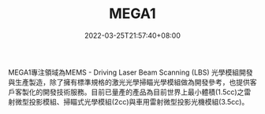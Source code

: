 ﻿---
weight: 
title: "MEGA1"
description: "MEGA1專注領域為MEMS - Driving Laser Beam Scanning (LBS) 光學模組開發與生產製造，除了擁有標準規格的激光光學掃瞄光學模組做為開發參考，也提供客戶客製化的開發技術服務。目前已量產的產品為目前世界上最小體積(1.5cc)之雷射微型投影模組、掃瞄式光學模組(2cc)與車用雷射微型投影光機模組(3.5cc)。"
date: 2022-03-25T21:57:40+08:00
lastmod: 2022-03-25T16:45:40+08:00
draft: false
authors: ["Metabd"]
featuredImage: "544.jpg"
link: "https://www.mega1.com.tw/cn/index.php"
tags: ["MEGA1","先进制造"]
categories: ["navigation"]
navigation: ["先进制造"]
lightgallery: true
toc: true
pinned: false
recommend: false
recommend1: false
---
MEGA1專注領域為MEMS - Driving Laser Beam Scanning (LBS) 光學模組開發與生產製造，除了擁有標準規格的激光光學掃瞄光學模組做為開發參考，也提供客戶客製化的開發技術服務。目前已量產的產品為目前世界上最小體積(1.5cc)之雷射微型投影模組、掃瞄式光學模組(2cc)與車用雷射微型投影光機模組(3.5cc)。
